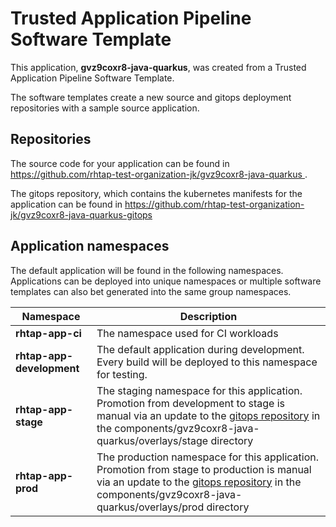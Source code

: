 # Trusted Application Pipeline Software Template

This application, **gvz9coxr8-java-quarkus**, was created from a Trusted Application Pipeline Software Template.

The software templates create a new source and gitops deployment repositories with a sample source application. 

## Repositories

The source code for your application can be found in [https://github.com/rhtap-test-organization-jk/gvz9coxr8-java-quarkus ](https://github.com/rhtap-test-organization-jk/gvz9coxr8-java-quarkus ).
 
The gitops repository, which contains the kubernetes manifests for the application can be found in 
[https://github.com/rhtap-test-organization-jk/gvz9coxr8-java-quarkus-gitops ](https://github.com/rhtap-test-organization-jk/gvz9coxr8-java-quarkus-gitops ) 

## Application namespaces 

The default application will be found in the following namespaces. Applications can be deployed into unique namespaces or multiple software templates can also bet generated into the same group namespaces.  

|  Namespace   |  Description   |  
| -------- | -------- |
| **rhtap-app-ci** | The namespace used for CI workloads |
| **rhtap-app-development** | The default application during development. Every build will be deployed to this namespace for testing. |
| **rhtap-app-stage** | The staging namespace for this application. Promotion from development to stage is manual via an update to the [gitops repository](https://github.com/rhtap-test-organization-jk/gvz9coxr8-java-quarkus-gitops ) in the components/gvz9coxr8-java-quarkus/overlays/stage directory |
| **rhtap-app-prod** | The production namespace for this application. Promotion from stage to production is manual via an update to the [gitops repository](https://github.com/rhtap-test-organization-jk/gvz9coxr8-java-quarkus-gitops ) in the components/gvz9coxr8-java-quarkus/overlays/prod directory |